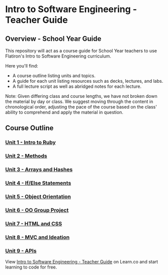 # Intro to Software Engineering - Teacher Guide

## Overview - School Year Guide
This repository will act as a course guide for School Year teachers to use Flatiron's Intro to Software Engineering curriculum.
 
Here you'll find:

+ A course outline listing units and topics.
+ A guide for each unit listing resources such as decks, lectures, and labs.
+ A full lecture script as well as abridged notes for each lecture.

Note: Given differing class and course lengths, we have not broken down the material by day or class. We suggest moving through the content in chronological order, adjusting the pace of the course based on the class' ability to comprehend and apply the material in question.

## Course Outline

### [Unit 1 - Intro to Ruby](unit-01)

### [Unit 2 - Methods](unit-02)

### [Unit 3 - Arrays and Hashes](unit-03)

### [Unit 4 - If/Else Statements](unit-04)

### [Unit 5 - Object Orientation](unit-05)

### [Unit 6 - OO Group Project](unit-06)

### [Unit 7 - HTML and CSS](unit-07)

### [Unit 8 - MVC and Ideation](unit-08)

### [Unit 9 - APIs](unit-09)


<p data-visibility='hidden'>View <a href='https://learn.co/lessons/precollege-school-year-intro-software-engineering-teacher-guide' title='Intro to Software Engineering - Teacher Guide'>Intro to Software Engineering - Teacher Guide</a> on Learn.co and start learning to code for free.</p>
